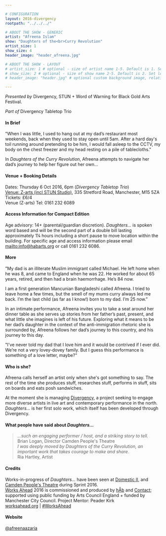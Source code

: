 ```yaml
---

# CONFIGURATION
layout: 2016-divergency
rootpath: "../../../"

# ABOUT THE SHOW - GENERIC
artist: "Afreena Islam"
show: "Daughters of the<br>Curry Revolution"
artist_size: 1
show_size: 4
header_image: "header_afreena.jpg"

# ABOUT THE SHOW - LAYOUT
# artist_size: 1 # optional - size of artist name 1-5. Default is 1. Set longer names to lower values
# show_size: 2 # optional - size of show name 2-5. Default is 2. Set longer names to lower values
# header_image: "header.jpg" # optional custom background image, relative to current page

---
```

*Presented by* Divergency, STUN + Word of Warning for Black Gold Arts Festival.        
           
*Part of* Divergency Tabletop Trio     
           
#### In Brief                      
"When I was little, I used to hang out at my dad’s restaurant most weekends, back when they used to stay open until 5am. After a hard day's toil running around pretending to be him, I would fall asleep to the CCTV, my body on the chest freezer and my head resting on a pile of tablecloths."              
            
In *Daughters of the Curry Revolution*, Afreena attempts to navigate her dad’s journey to help her figure out her own...                 
             
#### Venue + Booking Details       
Dates: Thursday 6 Oct 2016, 6pm (*Divergency Tabletop Trio*)                     
[Venue: Z-arts (incl STUN Studio)](http://www.z-arts.org/about-us/getting-here), 335 Stretford Road, Manchester, M15 5ZA        
Tickets: £6/4              
Venue (Z-arts) Tel: 0161 232 6089    
        
#### Access Information for Compact Edition        
Age advisory: 14+ (parental/guardian discretion). *Daughters…* is spoken word based and will be the second part of a double bill lasting approximately 1¼ hours including a short pause to move location within the building. For specific age and access information please email <mailto:info@habarts.org> or call 0161 232 6086.        
        
#### More             
"My dad is an illiterate Muslim immigrant called Michael. He left home when he was 8, and came to England when he was 22. He worked for about 65 years, retired, and then had a brain haemorrhage. He’s 84 now.    

I am a first generation Mancunian Bangladeshi called Afreena. I tried to leave home a few times, but the smell of my mums curry always led me back. I’m the last child (as far as I know!) born to my dad. I’m 25 now."           
             
In an intimate performance, Afreena invites you to take a seat around her dinner table as she serves up stories from her father’s past, present, and what little she imagines is left of his future. Exploring what it means to be her dad’s daughter in the context of the anti-immigration rhetoric she is surrounded by, Afreena follows her dad’s journey to this country, and his journey to this day.               
             
"I've never told my dad that I love him and it would be contrived if I ever did. We’re not a very lovey-dovey family. But I guess this performance is something of a love letter, maybe?"                 
              
#### Who is she?            
Afreena calls herself an artist only when she's got something to say. The rest of the time she produces stuff, researches stuff, performs in stuff, sits on boards and eats posh sandwiches.               
            
At the moment she is managing <a href="http://divergencymcr.posthaven.com" target="_blank">Divergency</a>, a project seeking to engage more diverse artists in live art and contemporary performance in the north. *Daughters…* is her first solo work, which itself has been developed through Divergency.              
             
#### What people have said about *Daughters…*
>*…such an engaging performer / host, and a striking story to tell.*<br>Brian Logan, Director Camden People's Theatre                
>*I was deeply moved by Daughters of the Curry Revolution, an important work that takes courage to make and share.*<br>Ria Hartley, Artist                
              
#### Credits         
Works-in-progress of *Daughters…* have been seen at [Domestic II](/archive/2015-domestic/daytime), and <a href="http://www.cptheatre.co.uk/production/daughters-of-the-curry-revolution" target="_blank">Camden People's Theatre</a> during Sprint 2016.                   
[Works Ahead](/hab/worksahead) 2016 is commissioned and produced by [hÅb](/hab) and <a href="http://contactmcr.com" target="_blank">Contact</a>; supported using public funding by Arts Council England + funded by Manchester City Council. Project Mentor: Peader Kirk        
<a href="http://worksahead.org" target="_blank">worksahead.org</a> | <a href="http://twitter.com/hashtag/WorksAhead" target="_blank">#WorksAhead</a>             

#### Website          
<a href="http://twitter.com/afreenaazaria" target="_blank">@afreenaazaria</a>
